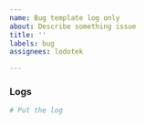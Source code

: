 ```yaml
---
name: Bug template log only
about: Describe something issue
title: ''
labels: bug
assignees: lodotek

---
```


### Logs
```bash
# Put the log
```
